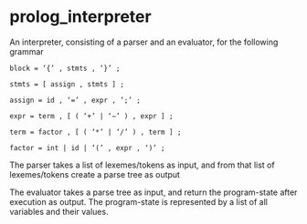# prolog_interpreter

An interpreter, consisting of a parser and an evaluator, for the following grammar


```
block = ‘{’ , stmts , ‘}’ ;

stmts = [ assign , stmts ] ;

assign = id , ‘=’ , expr , ‘;’ ;

expr = term , [ ( ‘+’ | ‘−’ ) , expr ] ;

term = factor , [ ( ‘*’ | ‘/’ ) , term ] ;

factor = int | id | ‘(’ , expr , ‘)’ ;
```


The parser takes a list of lexemes/tokens as input, and from that list of lexemes/tokens create a parse tree as output

The evaluator takes a parse tree as input, and return the program-state after execution as output. The program-state is represented by a list of all variables and their values.
